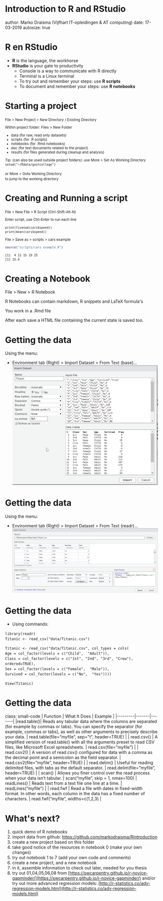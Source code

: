 <style>
body {
 background-image: url("presentation-figure/background 1680x1050 E.png");
   /* Full height */
  height: 100%; 

  /* Center and scale the image nicely */
  background-position: center;
  background-repeat: no-repeat;
  background-size: cover;
}
</style>

Introduction to R and RStudio
========================================================
author: Marko Draisma (Vijfhart IT-opleidingen & AT computing)
date: 17-03-2019
autosize: true

R en RStudio
========================================================
* **R** is the language, the workhorse
* **RStudio** is your gate to productivity
  - Console is a way to communicate with R directly
  - Terminal is a Linux terminal
  - To try out and remember your steps: use **R scripts**
  - To document and remember your steps: use **R notebooks**

Starting a project
=======================================================
<small>
File > New Project >  New Directory / Existing Directory

Within project folder: Files > New Folder
* data (for raw, read only datasets)
* scripts (for .R scripts)
* notebooks (for .Rmd notebooks)
* doc (for text documents related to the project)
* results (for files generated during cleanup and analysis)

Tip: (can also be used outside project folders): use More > Set As Working Directory  
`setwd("~/Rdata/gastcollege")`  

or More > Goto Working Directory  
to jump to the working directory
</small>

Creating and Running a script
=======================================================
<small>
File > New File > R Script (Ctrl-Shift-Alt-N)

Enter script, use Ctrl-Enter to run each line

```
print(fivenum(cars$speed))
print(mean(cars$speed))
```

File > Save as > scripts > cars example  


```r
source("scripts/cars example.R")
```

```
[1]  4 12 15 19 25
[1] 15.4
```
</small>


Creating a Notebook
=======================================================
File > New > R Notebook

R Notebooks can contain markdown, R snippets and LaTeX formula's  

You work in a .Rmd file  

After each save a HTML file containing the current state is saved too.


Getting the data
========================================================
Using the menu: 
* Environment tab (Right) > Import Dataset > From Text (base)...
![import from text (baxe)](presentation-figure/import_base.png)

Getting the data
========================================================
Using the menu: 
* Environment tab (Right) > Import Dataset > From Text (readr)...
![import from text (baxe)](presentation-figure/import_readr.png)

Getting the data
========================================================
* Using commands:

`library(readr)`  
`Titanic <- read_csv("data/Titanic.csv")`  

`Titanic <- read_csv("data/Titanic.csv", col_types = cols(`  
    `Age = col_factor(levels = c("Child", 
    "Adult")),`  
    `Class = col_factor(levels = c("1st",
    "2nd", "3rd", "Crew"), ordered=TRUE),`  
    `Sex = col_factor(levels = c("Female", 
    "Male")),`  
    `Survived = col_factor(levels = c("No", 
    "Yes"))))`
    
`View(Titanic)`

Getting the data
========================================================
class: small-code
| Function	| What It Does	| Example |
|---------|-------|-------|
|read.table()|	Reads any tabular data where the columns are separated (for example by commas or tabs). You can specify the separator (for example, commas or tabs), as well as other arguments to precisely describe your data. |	read.table(file=”myfile”, sep=”t”, header=TRUE) |
| read.csv() |	A simplified version of read.table() with all the arguments preset to read CSV files, like Microsoft Excel spreadsheets.	| read.csv(file=”myfile”) |
| read.csv2() |	A version of read.csv() configured for data with a comma as the decimal point and a semicolon as the field separator.	| read.csv2(file=”myfile”, header=TRUE) |
| read.delim() |	Useful for reading delimited files, with tabs as the default separator. |	read.delim(file=”myfile”, header=TRUE) |
| scan() |	Allows you finer control over the read process when your data isn’t tabular.	| scan(“myfile”, skip = 1, nmax=100) |
readLines() |	Reads text from a text file one line at a time. |	readLines(“myfile”) |
| read.fwf |	Read a file with dates in fixed-width format. In other words, each column in the data has a fixed number of characters. |	read.fwf(“myfile”, widths=c(1,2,3) |

What's next?
========================================================
1. quick demo of R notebooks
2. import data from github: https://github.com/markodraisma/Rintroduction
3. create a new project based on this folder
4. take good notice of the resources in notebook 0 (make your own changes)
5. try out notebook 1 to 7 (add your own code and comments)
6. create a new project, and a new notebook
7. in it, assemble information to check out later, needed for you thesis
8. try out 01,04,05,06,08 from [https://swcarpentry.github.io/r-novice-gapminder/](https://swcarpentry.github.io/r-novice-gapminder/) 
and/or try out more advanced regression models: [http://r-statistics.co/adv-regression-models.html](http://r-statistics.co/adv-regression-models.html)



